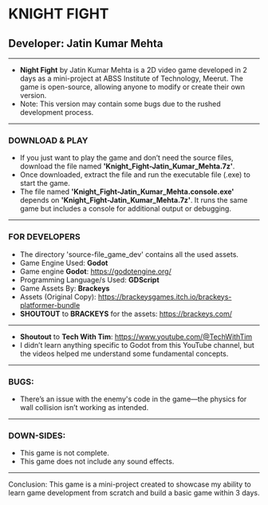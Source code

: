 # KNIGHT FIGHT
## Developer: Jatin Kumar Mehta
---
* **Night Fight** by Jatin Kumar Mehta is a 2D video game developed in 2 days as a mini-project at ABSS Institute of Technology, Meerut. The game is open-source, allowing anyone to modify or create their own version.
* Note: This version may contain some bugs due to the rushed development process.
---
### DOWNLOAD & PLAY
* If you just want to play the game and don’t need the source files, download the file named **'Knight_Fight-Jatin_Kumar_Mehta.7z'**.
* Once downloaded, extract the file and run the executable file (.exe) to start the game.
* The file named **'Knight_Fight-Jatin_Kumar_Mehta.console.exe'** depends on **'Knight_Fight-Jatin_Kumar_Mehta.7z'**. It runs the same game but includes a console for additional output or debugging.
---
### FOR DEVELOPERS
* The directory 'source-file_game_dev' contains all the used assets.
* Game Engine Used: **Godot**
* Game engine **Godot**: https://godotengine.org/
* Programming Language/s Used: **GDScript**
* Game Assets By: **Brackeys**
* Assets (Original Copy): https://brackeysgames.itch.io/brackeys-platformer-bundle
* **SHOUTOUT** to **BRACKEYS** for the assets: https://brackeys.com/
---
* **Shoutout** to **Tech With Tim**: https://www.youtube.com/@TechWithTim
* I didn’t learn anything specific to Godot from this YouTube channel, but the videos helped me understand some fundamental concepts.
---
### BUGS:
* There’s an issue with the enemy's code in the game—the physics for wall collision isn’t working as intended.
---
### DOWN-SIDES:
* This game is not complete.
* This game does not include any sound effects.
---
Conclusion: This game is a mini-project created to showcase my ability to learn game development from scratch and build a basic game within 3 days.
